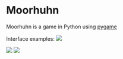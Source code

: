 # Moorhuhn

Moorhuhn is a game in Python using [pygame](https://www.pygame.org/)

Interface examples:
<img src="https://github.com/AlesyaRabushka/MVC_Kivy_Python/blob/main/img/main.png">

<img src="https://github.com/AlesyaRabushka/MVC_Kivy_Python/blob/main/img/menu.png">

<img src="https://github.com/AlesyaRabushka/MVC_Kivy_Python/blob/main/src/game.png">
